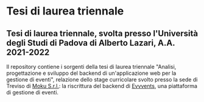 # Tesi di laurea triennale
## Tesi di laurea triennale, svolta presso l'Università degli Studi di Padova di Alberto Lazari, A.A. 2021-2022
Il repository contiene i sorgenti della tesi di laurea triennale "Analisi, progettazione e sviluppo del backend di un'applicazione web per la gestione di eventi", relazione dello stage curricolare svolto presso la sede di Treviso di [Moku S.r.l.](https://www.moku.io/): la riscrittura del backend di [Evvvents](https://evvvents.com/), una piattaforma di gestione di eventi.
